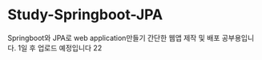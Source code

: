 # Study-Springboot-JPA
Springboot와 JPA로 web application만들기
간단한 웹앱   제작 및 배포 공부용입니다. 
1일 후 업로드 예정입니다
22
